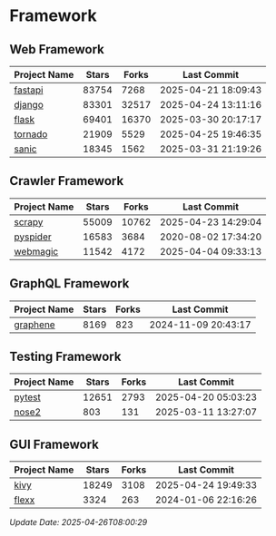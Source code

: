 # Framework

## Web Framework
| Project Name | Stars | Forks | Last Commit |
| ------------ | ----- | ----- | ----------- |
| [fastapi](https://github.com/fastapi/fastapi) | 83754 | 7268 | 2025-04-21 18:09:43 |
| [django](https://github.com/django/django) | 83301 | 32517 | 2025-04-24 13:11:16 |
| [flask](https://github.com/pallets/flask) | 69401 | 16370 | 2025-03-30 20:17:17 |
| [tornado](https://github.com/tornadoweb/tornado) | 21909 | 5529 | 2025-04-25 19:46:35 |
| [sanic](https://github.com/sanic-org/sanic) | 18345 | 1562 | 2025-03-31 21:19:26 |

## Crawler Framework
| Project Name | Stars | Forks | Last Commit |
| ------------ | ----- | ----- | ----------- |
| [scrapy](https://github.com/scrapy/scrapy) | 55009 | 10762 | 2025-04-23 14:29:04 |
| [pyspider](https://github.com/binux/pyspider) | 16583 | 3684 | 2020-08-02 17:34:20 |
| [webmagic](https://github.com/code4craft/webmagic) | 11542 | 4172 | 2025-04-04 09:33:13 |

## GraphQL Framework
| Project Name | Stars | Forks | Last Commit |
| ------------ | ----- | ----- | ----------- |
| [graphene](https://github.com/graphql-python/graphene) | 8169 | 823 | 2024-11-09 20:43:17 |

## Testing Framework
| Project Name | Stars | Forks | Last Commit |
| ------------ | ----- | ----- | ----------- |
| [pytest](https://github.com/pytest-dev/pytest) | 12651 | 2793 | 2025-04-20 05:03:23 |
| [nose2](https://github.com/nose-devs/nose2) | 803 | 131 | 2025-03-11 13:27:07 |

## GUI Framework
| Project Name | Stars | Forks | Last Commit |
| ------------ | ----- | ----- | ----------- |
| [kivy](https://github.com/kivy/kivy) | 18249 | 3108 | 2025-04-24 19:49:33 |
| [flexx](https://github.com/flexxui/flexx) | 3324 | 263 | 2024-01-06 22:16:26 |

*Update Date: 2025-04-26T08:00:29*